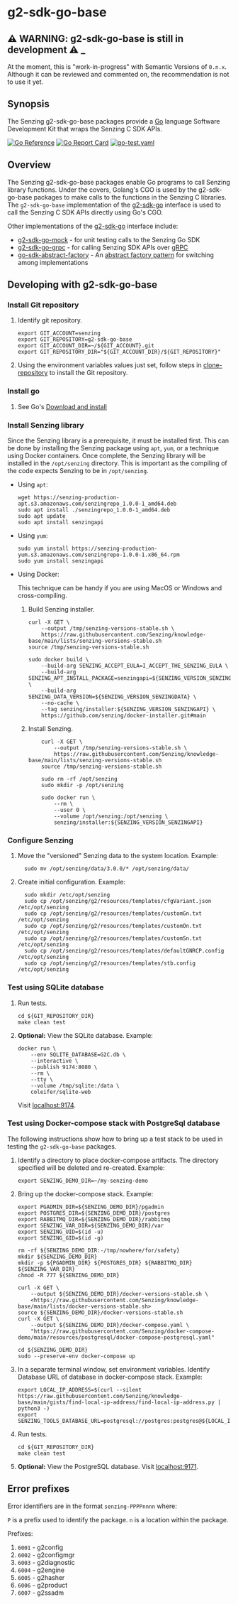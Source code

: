 # g2-sdk-go-base

## :warning: WARNING: g2-sdk-go-base is still in development :warning: _

At the moment, this is "work-in-progress" with Semantic Versions of `0.n.x`.
Although it can be reviewed and commented on,
the recommendation is not to use it yet.

## Synopsis

The Senzing g2-sdk-go-base packages provide a
[Go](https://go.dev/)
language Software Development Kit that wraps the
Senzing C SDK APIs.

[![Go Reference](https://pkg.go.dev/badge/github.com/senzing/g2-sdk-go-base.svg)](https://pkg.go.dev/github.com/senzing/g2-sdk-go-base)
[![Go Report Card](https://goreportcard.com/badge/github.com/senzing/g2-sdk-go-base)](https://goreportcard.com/report/github.com/senzing/g2-sdk-go-base)
[![go-test.yaml](https://github.com/Senzing/g2-sdk-go-base/actions/workflows/go-test.yaml/badge.svg)](https://github.com/Senzing/g2-sdk-go-base/actions/workflows/go-test.yaml)

## Overview

The Senzing g2-sdk-go-base packages enable Go programs to call Senzing library functions.
Under the covers, Golang's CGO is used by the g2-sdk-go-base packages to make calls
to the functions in the Senzing C libraries.
The `g2-sdk-go-base` implementation of the
[g2-sdk-go](https://github.com/Senzing/g2-sdk-go)
interface is used to call the Senzing C SDK APIs directly using Go's CGO.

Other implementations of the
[g2-sdk-go](https://github.com/Senzing/g2-sdk-go)
interface include:

- [g2-sdk-go-mock](https://github.com/Senzing/g2-sdk-go-mock) - for
  unit testing calls to the Senzing Go SDK
- [g2-sdk-go-grpc](https://github.com/Senzing/g2-sdk-go-grpc) - for
  calling Senzing SDK APIs over [gRPC](https://grpc.io/)
- [go-sdk-abstract-factory](https://github.com/Senzing/go-sdk-abstract-factory) - An
  [abstract factory pattern](https://en.wikipedia.org/wiki/Abstract_factory_pattern)
  for switching among implementations

## Developing with g2-sdk-go-base

### Install Git repository

1. Identify git repository.

    ```console
    export GIT_ACCOUNT=senzing
    export GIT_REPOSITORY=g2-sdk-go-base
    export GIT_ACCOUNT_DIR=~/${GIT_ACCOUNT}.git
    export GIT_REPOSITORY_DIR="${GIT_ACCOUNT_DIR}/${GIT_REPOSITORY}"

    ```

1. Using the environment variables values just set, follow steps in
   [clone-repository](https://github.com/Senzing/knowledge-base/blob/main/HOWTO/clone-repository.md) to install the Git repository.

### Install go

1. See Go's [Download and install](https://go.dev/doc/install)

### Install Senzing library

Since the Senzing library is a prerequisite, it must be installed first.
This can be done by installing the Senzing package using `apt`, `yum`,
or a technique using Docker containers.
Once complete, the Senzing library will be installed in the `/opt/senzing` directory.
This is important as the compiling of the code expects Senzing to be in `/opt/senzing`.

- Using `apt`:

    ```console
    wget https://senzing-production-apt.s3.amazonaws.com/senzingrepo_1.0.0-1_amd64.deb
    sudo apt install ./senzingrepo_1.0.0-1_amd64.deb
    sudo apt update
    sudo apt install senzingapi

    ```

- Using `yum`:

    ```console
    sudo yum install https://senzing-production-yum.s3.amazonaws.com/senzingrepo-1.0.0-1.x86_64.rpm
    sudo yum install senzingapi

    ```

- Using Docker:

  This technique can be handy if you are using MacOS or Windows and cross-compiling.

    1. Build Senzing installer.

        ```console
        curl -X GET \
            --output /tmp/senzing-versions-stable.sh \
            https://raw.githubusercontent.com/Senzing/knowledge-base/main/lists/senzing-versions-stable.sh
        source /tmp/senzing-versions-stable.sh

        sudo docker build \
            --build-arg SENZING_ACCEPT_EULA=I_ACCEPT_THE_SENZING_EULA \
            --build-arg SENZING_APT_INSTALL_PACKAGE=senzingapi=${SENZING_VERSION_SENZINGAPI_BUILD} \
            --build-arg SENZING_DATA_VERSION=${SENZING_VERSION_SENZINGDATA} \
            --no-cache \
            --tag senzing/installer:${SENZING_VERSION_SENZINGAPI} \
            https://github.com/senzing/docker-installer.git#main

        ```

    1. Install Senzing.

        ```console
            curl -X GET \
                --output /tmp/senzing-versions-stable.sh \
                https://raw.githubusercontent.com/Senzing/knowledge-base/main/lists/senzing-versions-stable.sh
            source /tmp/senzing-versions-stable.sh

            sudo rm -rf /opt/senzing
            sudo mkdir -p /opt/senzing

            sudo docker run \
                --rm \
                --user 0 \
                --volume /opt/senzing:/opt/senzing \
                senzing/installer:${SENZING_VERSION_SENZINGAPI}

        ```

### Configure Senzing

1. Move the "versioned" Senzing data to the system location.
   Example:

    ```console
      sudo mv /opt/senzing/data/3.0.0/* /opt/senzing/data/

    ```

1. Create initial configuration.
   Example:

    ```console
      sudo mkdir /etc/opt/senzing
      sudo cp /opt/senzing/g2/resources/templates/cfgVariant.json     /etc/opt/senzing
      sudo cp /opt/senzing/g2/resources/templates/customGn.txt        /etc/opt/senzing
      sudo cp /opt/senzing/g2/resources/templates/customOn.txt        /etc/opt/senzing
      sudo cp /opt/senzing/g2/resources/templates/customSn.txt        /etc/opt/senzing
      sudo cp /opt/senzing/g2/resources/templates/defaultGNRCP.config /etc/opt/senzing
      sudo cp /opt/senzing/g2/resources/templates/stb.config          /etc/opt/senzing

    ```

### Test using SQLite database

1. Run tests.

    ```console
    cd ${GIT_REPOSITORY_DIR}
    make clean test

    ```

1. **Optional:** View the SQLite database.
   Example:

    ```console
    docker run \
        --env SQLITE_DATABASE=G2C.db \
        --interactive \
        --publish 9174:8080 \
        --rm \
        --tty \
        --volume /tmp/sqlite:/data \
        coleifer/sqlite-web

    ```

   Visit [localhost:9174](http://localhost:9174).

### Test using Docker-compose stack with PostgreSql database

The following instructions show how to bring up a test stack to be used
in testing the `g2-sdk-go-base` packages.

1. Identify a directory to place docker-compose artifacts.
   The directory specified will be deleted and re-created.
   Example:

    ```console
    export SENZING_DEMO_DIR=~/my-senzing-demo

    ```

1. Bring up the docker-compose stack.
   Example:

    ```console
    export PGADMIN_DIR=${SENZING_DEMO_DIR}/pgadmin
    export POSTGRES_DIR=${SENZING_DEMO_DIR}/postgres
    export RABBITMQ_DIR=${SENZING_DEMO_DIR}/rabbitmq
    export SENZING_VAR_DIR=${SENZING_DEMO_DIR}/var
    export SENZING_UID=$(id -u)
    export SENZING_GID=$(id -g)

    rm -rf ${SENZING_DEMO_DIR:-/tmp/nowhere/for/safety}
    mkdir ${SENZING_DEMO_DIR}
    mkdir -p ${PGADMIN_DIR} ${POSTGRES_DIR} ${RABBITMQ_DIR} ${SENZING_VAR_DIR}
    chmod -R 777 ${SENZING_DEMO_DIR}

    curl -X GET \
        --output ${SENZING_DEMO_DIR}/docker-versions-stable.sh \
        <https://raw.githubusercontent.com/Senzing/knowledge-base/main/lists/docker-versions-stable.sh>
    source ${SENZING_DEMO_DIR}/docker-versions-stable.sh
    curl -X GET \
        --output ${SENZING_DEMO_DIR}/docker-compose.yaml \
        "https://raw.githubusercontent.com/Senzing/docker-compose-demo/main/resources/postgresql/docker-compose-postgresql.yaml"

    cd ${SENZING_DEMO_DIR}
    sudo --preserve-env docker-compose up

    ```

1. In a separate terminal window, set environment variables.
   Identify Database URL of database in docker-compose stack.
   Example:

    ```console
    export LOCAL_IP_ADDRESS=$(curl --silent https://raw.githubusercontent.com/Senzing/knowledge-base/main/gists/find-local-ip-address/find-local-ip-address.py | python3 -)
    export SENZING_TOOLS_DATABASE_URL=postgresql://postgres:postgres@${LOCAL_IP_ADDRESS}:5432/G2

    ```

1. Run tests.

    ```console
    cd ${GIT_REPOSITORY_DIR}
    make clean test

    ```

1. **Optional:** View the PostgreSQL database.
   Visit [localhost:9171](http://localhost:9171).

## Error prefixes

Error identifiers are in the format `senzing-PPPPnnnn` where:

`P` is a prefix used to identify the package.
`n` is a location within the package.

Prefixes:

1. `6001` - g2config
1. `6002` - g2configmgr
1. `6003` - g2diagnostic
1. `6004` - g2engine
1. `6005` - g2hasher
1. `6006` - g2product
1. `6007` - g2ssadm

